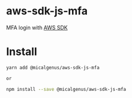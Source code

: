 # aws-sdk-js-mfa
MFA login with [AWS SDK](https://github.com/aws/aws-sdk-js)

# Install
```sh
yarn add @micalgenus/aws-sdk-js-mfa

or

npm install --save @micalgenus/aws-sdk-js-mfa
```